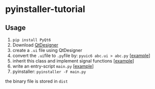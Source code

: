 # pyinstaller-tutorial
## Usage
1. `pip install PyQt6`
2. Download [QtDesigner](https://build-system.fman.io/qt-designer-download)
3. create a `.ui` file using QtDesigner
4. convert the `.ui`file to `.py`file by: `pyuic6 abc.ui > abc.py` [[example](https://github.com/leoxiang66/pyinstaller-tutorial/blob/desktop-app-1/gui/ui_tempate.py)]
5. inherit this class and implement signal functions [[example](https://github.com/leoxiang66/pyinstaller-tutorial/blob/desktop-app-1/gui/ui.py)]
6. write an entry-script `main.py` [[example](https://github.com/leoxiang66/pyinstaller-tutorial/blob/desktop-app-1/main.py)]
7. pyinstaller: `pyinstaller -F main.py`



the binary file is stored in `dist`

